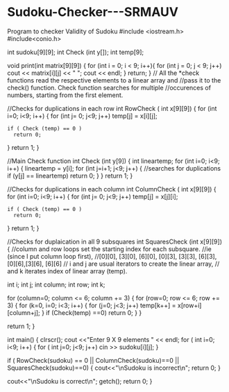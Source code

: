 # Sudoku-Checker---SRMAUV
Program to checker Validity of Sudoku
#include <iostream.h>
#include<conio.h>

int sudoku[9][9];
int Check (int y[]);
int temp[9];

void print(int matrix[9][9]) {
  for (int i = 0; i < 9; i++){
    for (int j = 0; j < 9; j++)
      cout << matrix[i][j] << " ";
    cout << endl;
  }
  return;
}
// All the *check functions read the respective elements to a linear array and
//pass it to the check() function. Check function searches for multiple
//occurences of numbers, starting from the first element.

//Checks for duplications in each row
int RowCheck ( int x[9][9]) {
  for (int i=0; i<9; i++) {
    for (int j= 0; j<9; j++)
      temp[j] = x[i][j];

    if ( Check (temp) == 0 )
      return 0;
  }
  return 1;
}

//Main Check function
int Check (int y[9]) {
  int lineartemp;
  for (int i=0; i<9; i++) {
    lineartemp = y[i];
    for (int j=i+1; j<9; j++) { //searches for duplications
      if (y[j] ==  lineartemp)
	return 0;
	  }
  }
  return 1;
}

//Checks for duplications in each column
int ColumnCheck ( int x[9][9]) {
  for (int i=0; i<9; i++) {
    for (int j= 0; j<9; j++)
      temp[j] = x[j][i];

    if ( Check (temp) == 0 )
      return 0;
  }
  return 1;
}

//Checks for duplaication in all 9 subsquares
int SquaresCheck (int x[9][9]) {
  //column and row loops set the starting index for each subsquare.
  //ie (since I put column loop first),
  //[0][0], [3][0], [6][0], [0][3], [3][3], [6][3], [0][6],[3][6], [6][6]
  // i and j  are usual iterators to create the linear array,
  // and k iterates index of linear array (temp).

  int i;
  int j;
  int column;
  int row;
  int k;

  for (column=0; column <= 6; column += 3) {
    for (row=0; row <= 6; row += 3) {
      for (k=0, i=0; i<3; i++) {
	for (j=0; j<3; j++)
	  temp[k++] = x[row+i][column+j];
      }
      if (Check(temp) ==0)
	return 0;
    }
  }

  return 1;
}



int main()
{
     clrscr();
     cout <<"Enter 9 X 9 elements " << endl;
    for ( int i=0; i<9; i++)
    {
      for ( int j=0; j<9; j++)
	cin >> sudoku[i][j];
    }


  if ( RowCheck(sudoku) == 0 || ColumnCheck(sudoku)==0 || SquaresCheck(sudoku)==0)
   {
    cout<<"\nSudoku is incorrect\n";
    return 0;
   }

  cout<<"\nSudoku is correct\n";
  getch();
  return 0;
}

